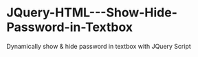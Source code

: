 # JQuery-HTML---Show-Hide-Password-in-Textbox
Dynamically show &amp; hide password in textbox with JQuery Script
